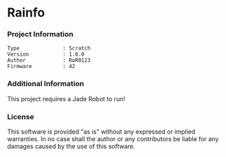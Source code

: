 Rainfo
================



### Project Information
```
Type              : Scratch
Version           : 1.0.0
Author            : RoR0123
Firmware          : 42
```

### Additional Information
This project requires a Jade Robot to run!

### License
This software is provided "as is" without any expressed or implied warranties.  In no case shall the author or any contributors be liable for any damages caused by the use of this software.

